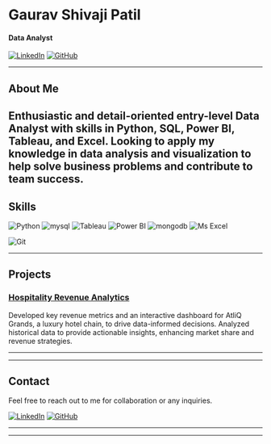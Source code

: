 

# **Gaurav Shivaji Patil**

#### **Data Analyst**

[![LinkedIn](https://img.shields.io/badge/LinkedIn-Connect-blue)](https://www.linkedin.com/in/gaurav-patil-b8820a21b/)
[![GitHub](https://img.shields.io/badge/GitHub-Follow-black)](https://github.com/GauravShivajiPatil)

---

## About Me

Enthusiastic and detail-oriented entry-level Data Analyst with skills in Python, SQL, Power BI, Tableau, and Excel. Looking to apply my knowledge in data analysis and visualization to help solve business problems and contribute to team success.
---

## Skills


![Python](https://img.shields.io/badge/Python-3776AB?style=for-the-badge&logo=python&logoColor=white)
![mysql](https://img.shields.io/badge/mysql-43B02A?style=for-the-badge&logo=mysql&logoColor=white)
![Tableau](https://img.shields.io/badge/tableau-3B61B6?style=for-the-badge&logo=tableau&logoColor=white)
![Power BI](https://img.shields.io/badge/PowerBI-ED8B00?style=for-the-badge&logo=PowerBI&logoColor=white)
![mongodb](https://img.shields.io/badge/mongodb-000000?style=for-the-badge&logo=mongodb&logoColor=white)
![Ms Excel](https://img.shields.io/badge/Excel-C71A36?style=for-the-badge&logo=apache-excel&logoColor=white)
<!--[TestNG](https://img.shields.io/badge/TestNG-FF5722?style=for-the-badge&logo=testng&logoColor=white)
![Postman](https://img.shields.io/badge/Postman-FF6C37?style=for-the-badge&logo=postman&logoColor=white)-->
<!--![Jenkins](https://img.shields.io/badge/Jenkins-D24939?style=for-the-badge&logo=jenkins&logoColor=white)-->
![Git](https://img.shields.io/badge/Git-F05032?style=for-the-badge&logo=git&logoColor=white)

---

## Projects

### [Hospitality Revenue Analytics](https://github.com/GauravShivajiPatil/PowerBI-Desktop-Dashboard-P1) 
Developed key revenue metrics and an interactive dashboard for AtliQ Grands, a luxury hotel chain, to drive data-informed decisions. Analyzed historical data to provide actionable insights, enhancing market share and revenue strategies.

<!-- ### [Selenium Web Automation - OrangeHRM](https://github.com/SourabhKokitkar/Selenium-Web-Automation-Java)-->
<!--![OrangeHRM](https://raw.githubusercontent.com/SourabhKokitkar/SourabhKokitkar/main/assets/orangehrm.png)
A comprehensive Selenium Web Automation Test Suite for the OrangeHRM platform. This project covers major functionalities and generates detailed test reports.

### [Appium App Automation - Gmail](https://github.com/SourabhKokitkar/Appium-App-Automation-Robot_Framework)
<!--![Gmail](https://raw.githubusercontent.com/SourabhKokitkar/SourabhKokitkar/main/assets/gmail.png)-
A mobile application automation project using Appium and Robot Framework. This suite automates regression tests for the Gmail mobile application.-->

---

<!--## Experience

### Test Automation Engineer
**[Your Current/Previous Company]**
- Developed and maintained automated test suites for web and mobile applications.
- Reduced manual testing efforts by 80% by implementing comprehensive automation solutions.
- Collaborated with development teams to integrate automated tests into the CI/CD pipeline.-->

---

## Contact

Feel free to reach out to me for collaboration or any inquiries.

[![LinkedIn](https://img.shields.io/badge/LinkedIn-Connect-blue)](https://www.linkedin.com/in/gaurav-patil-b8820a21b/)
[![GitHub](https://img.shields.io/badge/GitHub-Follow-black)](https://github.com/GauravShivajiPatil)

---


---

<!--
**GauravShivajiPatil/GauravShivajiPatil** is a ✨ _special_ ✨ repository because its `README.md` (this file) appears on your GitHub profile.

Here are some ideas to get you started:

- 🔭 I’m currently working on ...
- 🌱 I’m currently learning ...
- 👯 I’m looking to collaborate on ...
- 🤔 I’m looking for help with ...
- 💬 Ask me about ...
- 📫 How to reach me: ...
- 😄 Pronouns: ...
- ⚡ Fun fact: ...
-->

